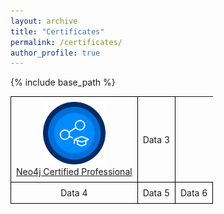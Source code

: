 ```yaml
---
layout: archive
title: "Certificates"
permalink: /certificates/
author_profile: true
---
```


{% include base_path %}

<style>
  table {
    border-collapse: collapse;
    width: 100%;
  }
  th, td {
    border: 1px solid black;
    padding: 8px;
    text-align: left;
    background-color: transparent;
    text-align:center;
  }
</style>

<table>
  <tr>
    <td><a href="https://graphacademy.neo4j.com/c/4bbe6414-788d-4ca7-854c-0c938f80a26f/">
        <img src="../images/neo4j.png" alt="Image" width="100"/><br>
        Neo4j Certified Professional
      </a></td>
    <td>Data 3</td>
  </tr>
  <tr>
    <td>Data 4</td>
    <td>Data 5</td>
    <td>Data 6</td>
  </tr>
</table>

